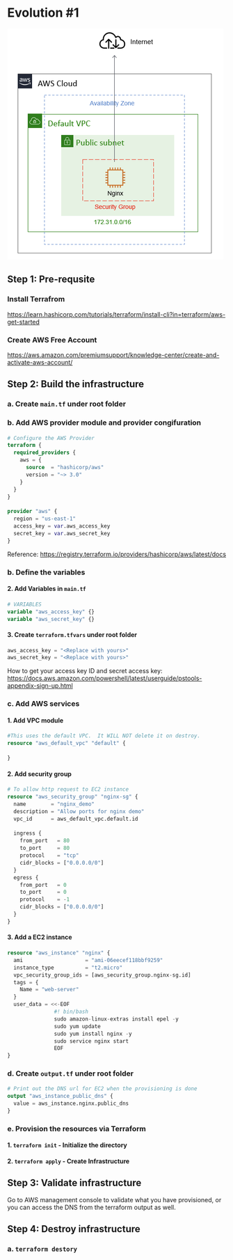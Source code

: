 # Evolution #1 

![day1](../img/arch-day1.png)

## Step 1: Pre-requsite

### Install Terrafrom

https://learn.hashicorp.com/tutorials/terraform/install-cli?in=terraform/aws-get-started

### Create AWS Free Account

https://aws.amazon.com/premiumsupport/knowledge-center/create-and-activate-aws-account/


## Step 2: Build the infrastructure

### a. Create `main.tf` under root folder

### b. Add AWS provider module and provider congifuration

```terraform
# Configure the AWS Provider
terraform {
  required_providers {
    aws = {
      source  = "hashicorp/aws"
      version = "~> 3.0"
    }
  }
}

provider "aws" {
  region = "us-east-1"
  access_key = var.aws_access_key
  secret_key = var.aws_secret_key
}
```
Reference: https://registry.terraform.io/providers/hashicorp/aws/latest/docs

### b. Define the variables

#### 2. Add Variables in `main.tf`

```terraform
# VARIABLES
variable "aws_access_key" {}
variable "aws_secret_key" {}
```

#### 3. Create `terraform.tfvars` under root folder

```terraform
aws_access_key = "<Replace with yours>"
aws_secret_key = "<Replace with yours>"
```

How to get your access key ID and secret access key:
https://docs.aws.amazon.com/powershell/latest/userguide/pstools-appendix-sign-up.html

### c. Add AWS services

#### 1. Add VPC module

```terraform
#This uses the default VPC.  It WILL NOT delete it on destroy.
resource "aws_default_vpc" "default" {

}
```

#### 2. Add security group 

```terraform
# To allow http request to EC2 instance
resource "aws_security_group" "nginx-sg" {
  name        = "nginx_demo"
  description = "Allow ports for nginx demo"
  vpc_id      = aws_default_vpc.default.id

  ingress {
    from_port   = 80
    to_port     = 80
    protocol    = "tcp"
    cidr_blocks = ["0.0.0.0/0"]
  }
  egress {
    from_port   = 0
    to_port     = 0
    protocol    = -1
    cidr_blocks = ["0.0.0.0/0"]
  }
}
```

#### 3. Add a EC2 instance

```terraform
resource "aws_instance" "nginx" {
  ami                    = "ami-06eecef118bbf9259"
  instance_type          = "t2.micro"
  vpc_security_group_ids = [aws_security_group.nginx-sg.id]
  tags = {
    Name = "web-server"
  }
  user_data = <<-EOF
               #! bin/bash
               sudo amazon-linux-extras install epel -y
               sudo yum update
               sudo yum install nginx -y
               sudo service nginx start
               EOF
}
```

### d. Create `output.tf` under root folder

```terraform
# Print out the DNS url for EC2 when the provisioning is done
output "aws_instance_public_dns" {
  value = aws_instance.nginx.public_dns
}
```

### e. Provision the resources via Terraform

#### 1. `terraform init` - Initialize the directory

#### 2. `terraform apply` - Create Infrastructure

## Step 3: Validate infrastructure

Go to AWS management console to validate what you have provisioned, or you can access the DNS from the terraform output as well.

## Step 4: Destroy infrastructure

### a. `terraform destory`